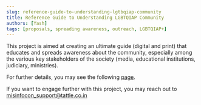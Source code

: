 ```yaml
---
slug: reference-guide-to-understanding-lgtbqiap-community
title: Reference Guide to Understanding LGBTQIAP Community
authors: [Yash]
tags: [proposals, spreading awareness, outreach, LGBTQIAP+]
---
```

This project is aimed at creating an ultimate guide (digital and print) that educates and spreads awareness about the community, especially among the various key stakeholders of the society (media, educational institutions, judiciary, ministries).

For further details, you may see the following [page](https://tattle-made.github.io/misinfocon-india-docs/Proposal%20to%20create%20the%20ultimate%20reference%20guide%20for%20discussing%20and%20understanding%20LGBTQIA%2B%20community%20and%20their%20health.pdf).

If you want to engage further with this project, you may reach out to misinfocon_support@tattle.co.in
